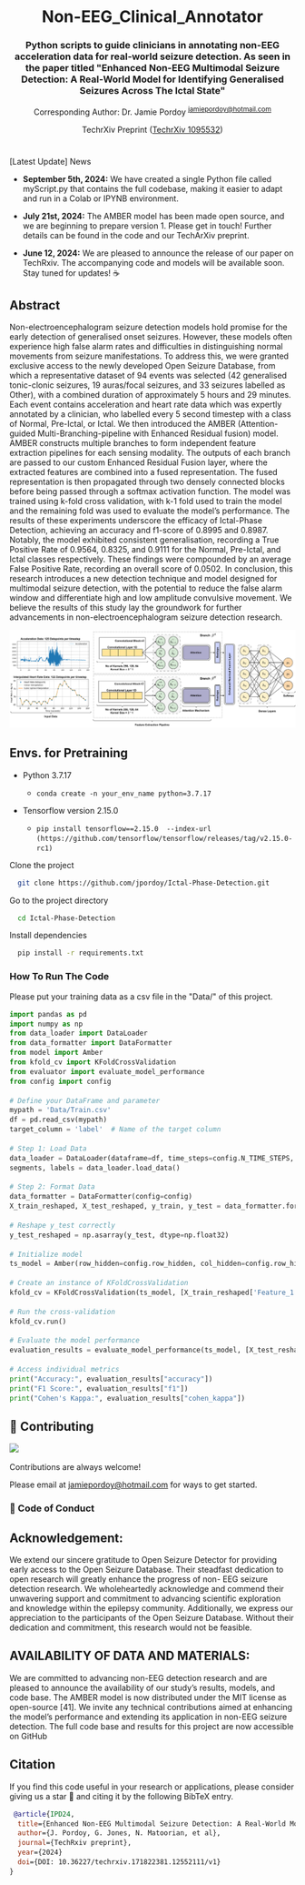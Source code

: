 <div align="center">
<h1>Non-EEG_Clinical_Annotator</h1>
<h3>Python scripts to guide clinicians in annotating non-EEG acceleration data for real-world seizure detection. As seen in the paper titled "Enhanced Non-EEG Multimodal Seizure Detection: A Real-World Model for Identifying Generalised Seizures Across The Ictal State"</h3>

Corresponding Author: Dr. Jamie Pordoy <sup>jamiepordoy@hotmail.com</sup>

TechrXiv Preprint ([TechrXiv 1095532](https://www.techrxiv.org/users/692829/articles/1095532-enhanced-non-eeg-multimodal-seizure-detection-a-real-world-model-for-identifying-generalised-seizures-across-the-ictal-state))
</div>


#

[Latest Update] News

* **September 5th, 2024:** We have created a single Python file called myScript.py that contains the full codebase, making it easier to adapt and run in a Colab or IPYNB environment.

* **July 21st, 2024:**  The AMBER model has been made open source, and we are beginning to prepare version 1. Please get in touch! Further details can be found in the code and our TechArXiv preprint.

* **June 12, 2024:** We are pleased to announce the release of our paper on TechRxiv. The accompanying code and models will be available soon. Stay tuned for updates! ☕️


## Abstract
Non-electroencephalogram seizure detection models hold promise for the early detection of generalised onset seizures. However, these models often experience high false alarm rates and difficulties in distinguishing normal movements from seizure manifestations. To address this, we were granted exclusive access to the newly developed Open Seizure Database, from which a representative dataset of 94 events was selected (42 generalised tonic-clonic seizures, 19 auras/focal seizures, and 33 seizures labelled as Other), with a combined duration of approximately 5 hours and 29 minutes. Each event contains acceleration and heart rate data which was expertly annotated by a clinician, who labelled every 5 second timestep with a class of Normal, Pre-Ictal, or Ictal. We then introduced the AMBER (Attention-guided Multi-Branching-pipeline with Enhanced Residual fusion) model. AMBER constructs multiple branches to form independent feature extraction pipelines for each sensing modality. The outputs of each branch are passed to our custom Enhanced Residual Fusion layer, where the extracted features are combined into a fused representation. The fused representation is then propagated through two densely connected blocks before being passed through a softmax activation function. The model was trained using k-fold cross validation, with k-1 fold used to train the model and the remaining fold was used to evaluate the model’s performance. The results of these experiments underscore the efficacy of Ictal-Phase Detection, achieving an accuracy and f1-score of 0.8995 and 0.8987. Notably, the model exhibited consistent generalisation, recording a True Positive Rate of 0.9564, 0.8325, and 0.9111 for the Normal, Pre-Ictal, and Ictal classes respectively. These findings were compounded by an average False Positive Rate, recording an overall score of 0.0502. In conclusion, this research introduces a new detection technique and model designed for multimodal seizure detection, with the potential to reduce the false alarm window and differentiate high and low amplitude convulsive movement. We believe the results of this study lay the groundwork for further advancements in non-electroencephalogram seizure detection research.
<br />

<div align="center">
<img src="https://github.com/jpordoy/Ictal-Phase-Detection/blob/main/Manuscript_Images/model.png" />
</div>

## Envs. for Pretraining

- Python 3.7.17

  - `conda create -n your_env_name python=3.7.17`

- Tensorflow version 2.15.0
  - `pip install tensorflow==2.15.0  --index-url (https://github.com/tensorflow/tensorflow/releases/tag/v2.15.0-rc1)`


<!-- Getting Started -->

Clone the project

```bash
  git clone https://github.com/jpordoy/Ictal-Phase-Detection.git
```

Go to the project directory

```bash
  cd Ictal-Phase-Detection
```

Install dependencies

```bash
  pip install -r requirements.txt
```

### How To Run The Code
Please put your training data as a csv file in the "Data/" of this project.

```python        
import pandas as pd
import numpy as np
from data_loader import DataLoader
from data_formatter import DataFormatter
from model import Amber
from kfold_cv import KFoldCrossValidation
from evaluator import evaluate_model_performance
from config import config

# Define your DataFrame and parameter
mypath = 'Data/Train.csv'
df = pd.read_csv(mypath)
target_column = 'label'  # Name of the target column

# Step 1: Load Data
data_loader = DataLoader(dataframe=df, time_steps=config.N_TIME_STEPS, step=config.step, target_column=target_column)
segments, labels = data_loader.load_data()

# Step 2: Format Data
data_formatter = DataFormatter(config=config)
X_train_reshaped, X_test_reshaped, y_train, y_test = data_formatter.format_data(segments, labels)

# Reshape y_test correctly
y_test_reshaped = np.asarray(y_test, dtype=np.float32)

# Initialize model
ts_model = Amber(row_hidden=config.row_hidden, col_hidden=config.row_hidden, num_classes=config.N_CLASSES)

# Create an instance of KFoldCrossValidation
kfold_cv = KFoldCrossValidation(ts_model, [X_train_reshaped['Feature_1'], X_train_reshaped['Feature_2']], y_train)

# Run the cross-validation
kfold_cv.run()

# Evaluate the model performance
evaluation_results = evaluate_model_performance(ts_model, [X_test_reshaped['Feature_1'], X_test_reshaped['Feature_2']], y_test_reshaped)

# Access individual metrics
print("Accuracy:", evaluation_results["accuracy"])
print("F1 Score:", evaluation_results["f1"])
print("Cohen's Kappa:", evaluation_results["cohen_kappa"])

```




<!-- Contributing -->
## :wave: Contributing

<a href="https://github.com/Louis3797/awesome-readme-template/graphs/contributors">
  <img src="https://contrib.rocks/image?repo=Louis3797/awesome-readme-template" />
</a>


Contributions are always welcome!

Please email at jamiepordoy@hotmail.com for ways to get started.

<!-- Code of Conduct -->
### :scroll: Code of Conduct

## Acknowledgement:
We extend our sincere gratitude to Open Seizure Detector for
providing early access to the Open Seizure Database. Their steadfast
dedication to open research will greatly enhance the progress of non-
EEG seizure detection research. We wholeheartedly acknowledge and
commend their unwavering support and commitment to advancing
scientific exploration and knowledge within the epilepsy community.
Additionally, we express our appreciation to the participants of the
Open Seizure Database. Without their dedication and commitment,
this research would not be feasible.

## AVAILABILITY OF DATA AND MATERIALS:
We are committed to advancing non-EEG detection research and
are pleased to announce the availability of our study’s results, models,
and code base. The AMBER model is now distributed under the MIT
license as open-source [41]. We invite any technical contributions
aimed at enhancing the model’s performance and extending its
application in non-EEG seizure detection. The full code base and
results for this project are now accessible on GitHub

## Citation
If you find this code useful in your research or applications, please consider giving us a star 🌟 and citing it by the following BibTeX entry.

```bibtex
 @article{IPD24,
  title={Enhanced Non-EEG Multimodal Seizure Detection: A Real-World Model for Identifying Generalised Seizures Across The Ictal State},
  author={J. Pordoy, G. Jones, N. Matoorian, et al},
  journal={TechRxiv preprint},
  year={2024}
  doi={DOI: 10.36227/techrxiv.171822381.12552111/v1}
}
```

